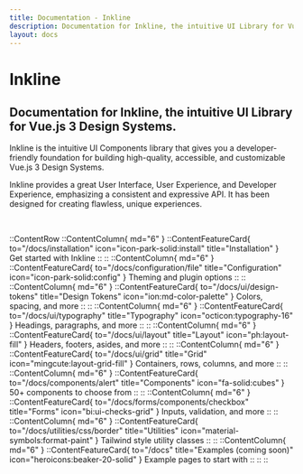 ```yaml
---
title: Documentation - Inkline
description: Documentation for Inkline, the intuitive UI Library for Vue.js 3 Design Systems.
layout: docs
---
```


# Inkline
## Documentation for Inkline, the intuitive UI Library for Vue.js 3 Design Systems.

Inkline is the intuitive UI Components library that gives you a developer-friendly foundation for building high-quality, accessible, and customizable Vue.js 3 Design Systems.

Inkline provides a great User Interface, User Experience, and Developer Experience, emphasizing a consistent and expressive API. It has been designed for creating flawless, unique experiences.

<br>

::ContentRow
    ::ContentColumn{ md="6" }
        ::ContentFeatureCard{ to="/docs/installation" icon="icon-park-solid:install" title="Installation" }
        Get started with Inkline
        ::
    ::
    ::ContentColumn{ md="6" }
        ::ContentFeatureCard{ to="/docs/configuration/file" title="Configuration" icon="icon-park-solid:config" }
        Theming and plugin options
        ::
    ::
    ::ContentColumn{ md="6" }
        ::ContentFeatureCard{ to="/docs/ui/design-tokens" title="Design Tokens" icon="ion:md-color-palette" }
        Colors, spacing, and more
        ::
    ::
    ::ContentColumn{ md="6" }
        ::ContentFeatureCard{ to="/docs/ui/typography" title="Typography" icon="octicon:typography-16" }
        Headings, paragraphs, and more
        ::
    ::
    ::ContentColumn{ md="6" }
        ::ContentFeatureCard{ to="/docs/ui/layout" title="Layout" icon="ph:layout-fill" }
        Headers, footers, asides, and more
        ::
    ::
    ::ContentColumn{ md="6" }
        ::ContentFeatureCard{ to="/docs/ui/grid" title="Grid" icon="mingcute:layout-grid-fill" }
        Containers, rows, columns, and more
        ::
    ::
    ::ContentColumn{ md="6" }
        ::ContentFeatureCard{ to="/docs/components/alert" title="Components" icon="fa-solid:cubes" }
        50+ components to choose from
        ::
    ::
    ::ContentColumn{ md="6" }
        ::ContentFeatureCard{ to="/docs/forms/components/checkbox" title="Forms" icon="bi:ui-checks-grid" }
        Inputs, validation, and more
        ::
    ::
    ::ContentColumn{ md="6" }
        ::ContentFeatureCard{ to="/docs/utilities/css/border" title="Utilities" icon="material-symbols:format-paint" }
        Tailwind style utility classes
        ::
    ::
    ::ContentColumn{ md="6" }
        ::ContentFeatureCard{ to="/docs" title="Examples (coming soon)" icon="heroicons:beaker-20-solid" }
        Example pages to start with
        ::
    ::
::


